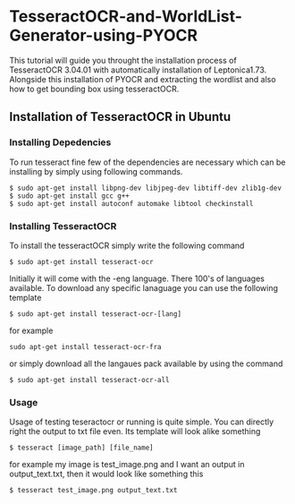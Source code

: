# TesseractOCR-and-WorldList-Generator-using-PYOCR
This tutorial will guide you throught the installation process of TesseractOCR 3.04.01 with automatically installation 
of Leptonica1.73. Alongside this installation of PYOCR and extracting the wordlist and also how to get bounding box 
using tesseractOCR. 
## Installation of TesseractOCR in Ubuntu
### Installing Depedencies
To run tesseract fine few of the dependencies are necessary which can be installing by simply using following commands.
```
$ sudo apt-get install libpng-dev libjpeg-dev libtiff-dev zlib1g-dev
$ sudo apt-get install gcc g++
$ sudo apt-get install autoconf automake libtool checkinstall
```
### Installing TesseractOCR
To install the tesseractOCR simply write the following command
```
$ sudo apt-get install tesseract-ocr
```
Initially it will come with the -eng language. There 100's of languages available. To download any specific lanaguage
you can use the following template
```
$ sudo apt-get install tesseract-ocr-[lang]
```
for example
```
sudo apt-get install tesseract-ocr-fra
```
or simply download all the langaues pack available by using the command
```
$ sudo apt-get install tesseract-ocr-all
```
### Usage
Usage of testing teseractocr or running is quite simple. You can directly right the output to txt file even. Its template will look alike something
```
$ tesseract [image_path] [file_name]
```
for example my image is test_image.png and I want an output in output_text.txt, then it would look like something this
```
$ tesseract test_image.png output_text.txt
```
